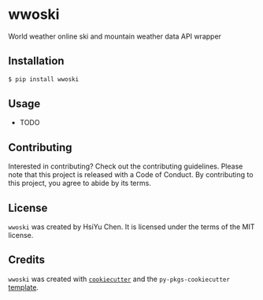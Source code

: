 # wwoski

World weather online ski and mountain weather data API wrapper

## Installation

```bash
$ pip install wwoski
```

## Usage

- TODO

## Contributing

Interested in contributing? Check out the contributing guidelines. Please note that this project is released with a Code of Conduct. By contributing to this project, you agree to abide by its terms.

## License

`wwoski` was created by HsiYu Chen. It is licensed under the terms of the MIT license.

## Credits

`wwoski` was created with [`cookiecutter`](https://cookiecutter.readthedocs.io/en/latest/) and the `py-pkgs-cookiecutter` [template](https://github.com/py-pkgs/py-pkgs-cookiecutter).
